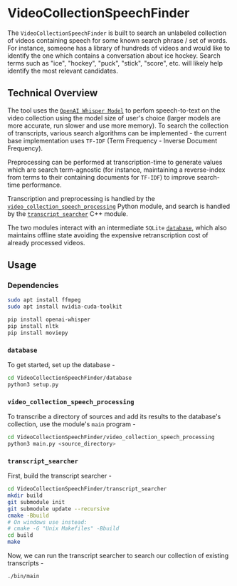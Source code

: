 # VideoCollectionSpeechFinder

The `VideoCollectionSpeechFinder` is built to search an unlabeled collection of videos containing speech for some known search phrase / set of words. For instance, someone has a library of hundreds of videos and would like to identify the one which contains a conversation about ice hockey. Search terms such as "ice", "hockey", "puck", "stick", "score", etc. will likely help identify the most relevant candidates.

## Technical Overview ##
The tool uses the [`OpenAI Whisper Model`](https://github.com/openai/whisper) to perfom speech-to-text on the video collection using the model size of user's choice (larger models are more accurate, run slower and use more memory).
To search the collection of transcripts, various search algorithms can be implemented - the current base implementation uses `TF-IDF` (Term Frequency - Inverse Document Frequency).

Preprocessing can be performed at transcription-time to generate values which are search term-agnostic (for instance, maintaining a reverse-index from terms to their containing documents for `TF-IDF`) to improve search-time performance.

Transcription and preprocessing is handled by the [`video_collection_speech_processing`](#video_collection_speech_processing) Python module, and search is handled by the [`transcript_searcher`](#transcript_searcher) C++ module.

The two modules interact with an intermediate `SQLite` [`database`](#database), which also maintains offline state avoiding the expensive retranscription cost of already processed videos.

## Usage ##
### Dependencies ###

```bash
sudo apt install ffmpeg
sudo apt install nvidia-cuda-toolkit

pip install openai-whisper
pip install nltk
pip install moviepy
```

### `database` ###

To get started, set up the database -
```bash
cd VideoCollectionSpeechFinder/database
python3 setup.py
```

### `video_collection_speech_processing` ###

To transcribe a directory of sources and add its results to the database's collection, use the module's `main` program -
```bash
cd VideoCollectionSpeechFinder/video_collection_speech_processing
python3 main.py <source_directory>
```

### `transcript_searcher` ###

First, build the transcript searcher -
```bash
cd VideoCollectionSpeechFinder/transcript_searcher
mkdir build
git submodule init
git submodule update --recursive
cmake -Bbuild
# On windows use instead:
# cmake -G "Unix Makefiles" -Bbuild
cd build
make
```

Now, we can run the transcript searcher to search our collection of existing transcripts -
```bash
./bin/main
```



